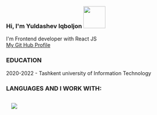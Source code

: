### Hi, I'm Yuldashev Iqboljon <img src="https://media1.giphy.com/media/gM5qFksULw54NMWyry/giphy.gif?cid=ecf05e47scn4mya29a0u8wnfe1bznczgsy7eexvcffgjywfc&rid=giphy.gif&ct=s" width="60px"></img>
I'm Frontend developer with React JS <br/>
<a href="https://github.com/iqboljon-0203">My Git Hub Profile</a> <br/>
### EDUCATION
2020-2022 - Tashkent university of Information Technology
### LANGUAGES AND  I WORK WITH:
<code>
  <img src="https://cdn3d.iconscout.com/3d/free/thumb/html-5728485-4781249.png">
  </img>
  
</code>

